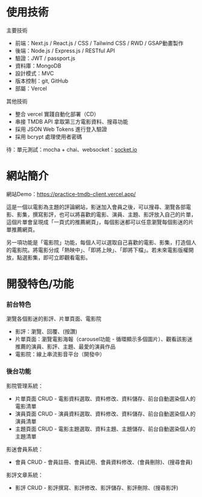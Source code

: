 # 使用技術

主要技術

- 前端：Next.js / React.js / CSS / Tailwind CSS / RWD / GSAP動畫製作
- 後端：Node.js / Express.js / RESTful API
- 驗證：JWT / passport.js
- 資料庫：MongoDB
- 設計模式：MVC
- 版本控制：git, GitHub
- 部屬：Vercel

其他技術

- 整合 vercel 實踐自動化部署（CD）
- 串接 TMDB API 拿取第三方電影資料、搜尋功能
- 採用 JSON Web Tokens 進行登入驗證
- 採用 bcrypt 處理使用者密碼

待：單元測試：mocha + chai、websocket：[socket.io](http://socket.io/)

# **網站簡介**

網站Demo：https://practice-tmdb-client.vercel.app/

這是一個以電影為主題的評論網站，影迷加入會員之後，可以搜尋、瀏覽各部電影、影集，撰寫影評，也可以將喜歡的電影、演員、主題、影評放入自己的片單，這個片單會呈現成「一頁式的推薦網頁」，每個影迷都可以任意瀏覽每個影迷的片單推薦網頁。

另一項功能是「電影院」功能，每個人可以選取自己喜歡的電影、影集，打造個人的電影院。將電影分成「熱映中」、「即將上映」、「即將下檔」。若未來電影版權開放，點選影集，即可立即觀看電影。

# 開發特色/功能

### 前台特色

瀏覽各個影迷的影評、片單頁面、電影院

- 影評：瀏覽、回覆、(按讚)
- 片單頁面：瀏覽電影海報（carousel功能 - 循環顯示多個圖片）、觀看該影迷推薦的演員、影評、主題、最愛的演員作品
- 電影院：線上串流影音平台（開發中）

### 後台功能

影院管理系統：

- 片單頁面 CRUD - 電影資料選取、資料修改、資料儲存、前台自動選染個人的電影清單
- 演員頁面 CRUD - 演員資料選取、資料修改、資料儲存、前台自動選染個人的演員清單
- 主題頁面 CRUD - 電影主題選取、資料主題、主題儲存、前台自動選染個人的主題清單

影迷會員系統：

- 會員 CRUD - 會員註冊、會員試用、會員資料修改、(會員刪除)、(搜尋會員)

影評文章系統：

- 影評 CRUD - 影評撰寫、影評修改、影評儲存、影評刪除、(搜尋影評)
